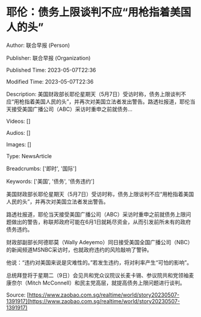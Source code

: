 # 耶伦：债务上限谈判不应“用枪指着美国人的头”

Author: 联合早报 (Person)

Publisher: 联合早报 (Organization)

Published Time: 2023-05-07T22:36

Modified Time: 2023-05-07T22:36

Description: 美国财政部长耶伦星期天（5月7日）受访时称，债务上限谈判不应“用枪指着美国人民的头”，并再次对美国立法者发出警告。路透社报道，耶伦当天接受美国广播公司（ABC）采访时重申之前就债务...

Videos: []

Audios: []

Images: []

Type: NewsArticle

Breadcrumbs: ['即时', '国际']

Keywords: ['美国', '债务', '债务违约']

<!--METADATA-->

美国财政部长耶伦星期天（5月7日）受访时称，债务上限谈判不应“用枪指着美国人民的头”，并再次对美国立法者发出警告。

路透社报道，耶伦当天接受美国广播公司（ABC）采访时重申之前就债务上限问题做出的警告，称联邦政府可能在6月1日就耗尽资金，从而引发前所未有的政府债务违约。

财政部副部长阿德耶莫（Wally Adeyemo）同日接受美国全国广播公司（NBC）的新闻频道MSNBC采访时，也就政府违约的风险敲响了警钟。

他说：“违约对美国来说是灾难性的。”若发生违约，将对利率产生“可怕的影响”。

总统拜登将于星期二（9日）会见共和党众议院议长麦卡锡、参议院共和党领袖麦康奈尔（Mitch McConnell）和民主党高层，就提高债务上限问题进行谈判。

Source: [https://www.zaobao.com.sg/realtime/world/story20230507-1391917](https://www.zaobao.com.sg/realtime/world/story20230507-1391917)